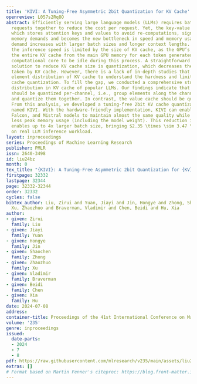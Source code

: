 ```yaml
---
title: 'KIVI: A Tuning-Free Asymmetric 2bit Quantization for KV Cache'
openreview: L057s2Rq8O
abstract: Efficiently serving large language models (LLMs) requires batching many
  requests together to reduce the cost per request. Yet, the key-value (KV) cache,
  which stores attention keys and values to avoid re-computations, significantly increases
  memory demands and becomes the new bottleneck in speed and memory usage. This memory
  demand increases with larger batch sizes and longer context lengths. Additionally,
  the inference speed is limited by the size of KV cache, as the GPU’s SRAM must load
  the entire KV cache from the main GPU memory for each token generated, causing the
  computational core to be idle during this process. A straightforward and effective
  solution to reduce KV cache size is quantization, which decreases the total bytes
  taken by KV cache. However, there is a lack of in-depth studies that explore the
  element distribution of KV cache to understand the hardness and limitation of KV
  cache quantization. To fill the gap, we conducted a comprehensive study on the element
  distribution in KV cache of popular LLMs. Our findings indicate that the key cache
  should be quantized per-channel, i.e., group elements along the channel dimension
  and quantize them together. In contrast, the value cache should be quantized per-token.
  From this analysis, we developed a tuning-free 2bit KV cache quantization algorithm,
  named KIVI. With the hardware-friendly implementation, KIVI can enable Llama (Llama-2),
  Falcon, and Mistral models to maintain almost the same quality while using 2.6$\times$
  less peak memory usage (including the model weight). This reduction in memory usage
  enables up to 4x larger batch size, bringing $2.35 \times \sim 3.47 \times$ throughput
  on real LLM inference workload.
layout: inproceedings
series: Proceedings of Machine Learning Research
publisher: PMLR
issn: 2640-3498
id: liu24bz
month: 0
tex_title: "{KIVI}: A Tuning-Free Asymmetric 2bit Quantization for {KV} Cache"
firstpage: 32332
lastpage: 32344
page: 32332-32344
order: 32332
cycles: false
bibtex_author: Liu, Zirui and Yuan, Jiayi and Jin, Hongye and Zhong, Shaochen and
  Xu, Zhaozhuo and Braverman, Vladimir and Chen, Beidi and Hu, Xia
author:
- given: Zirui
  family: Liu
- given: Jiayi
  family: Yuan
- given: Hongye
  family: Jin
- given: Shaochen
  family: Zhong
- given: Zhaozhuo
  family: Xu
- given: Vladimir
  family: Braverman
- given: Beidi
  family: Chen
- given: Xia
  family: Hu
date: 2024-07-08
address:
container-title: Proceedings of the 41st International Conference on Machine Learning
volume: '235'
genre: inproceedings
issued:
  date-parts:
  - 2024
  - 7
  - 8
pdf: https://raw.githubusercontent.com/mlresearch/v235/main/assets/liu24bz/liu24bz.pdf
extras: []
# Format based on Martin Fenner's citeproc: https://blog.front-matter.io/posts/citeproc-yaml-for-bibliographies/
---
```

